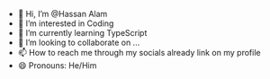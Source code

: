 - 👋 Hi, I’m @Hassan Alam
- 👀 I’m interested in Coding
- 🌱 I’m currently learning TypeScript
- 💞️ I’m looking to collaborate on ...
- 📫 How to reach me through my socials already link on my profile
- 😄 Pronouns: He/Him 
